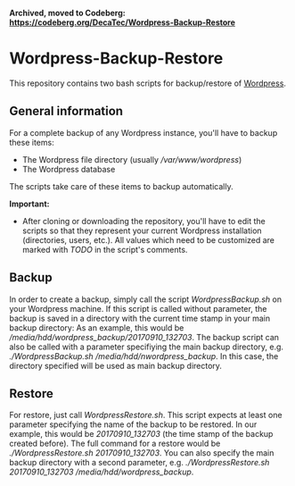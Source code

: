 **Archived, moved to Codeberg: https://codeberg.org/DecaTec/Wordpress-Backup-Restore**

# Wordpress-Backup-Restore

This repository contains two bash scripts for backup/restore of [Wordpress](https://wordpress.org).

## General information

For a complete backup of any Wordpress instance, you'll have to backup these items:
- The Wordpress file directory (usually */var/www/wordpress*)
- The Wordpress database

The scripts take care of these items to backup automatically.

**Important:**

- After cloning or downloading the repository, you'll have to edit the scripts so that they represent your current Wordpress installation (directories, users, etc.). All values which need to be customized are marked with *TODO* in the script's comments.

## Backup

In order to create a backup, simply call the script *WordpressBackup.sh* on your Wordpress machine.
If this script is called without parameter, the backup is saved in a directory with the current time stamp in your main backup directory: As an example, this would be */media/hdd/wordpress_backup/20170910_132703*.
The backup script can also be called with a parameter specifiying the main backup directory, e.g. *./WordpressBackup.sh /media/hdd/nwordpress_backup*. In this case, the directory specified will be used as main backup directory. 

## Restore

For restore, just call *WordpressRestore.sh*. This script expects at least one parameter specifying the name of the backup to be restored. In our example, this would be *20170910_132703* (the time stamp of the backup created before). The full command for a restore would be *./WordpressRestore.sh 20170910_132703*.
You can also specify the main backup directory with a second parameter, e.g. *./WordpressRestore.sh 20170910_132703 /media/hdd/wordpress_backup*.

